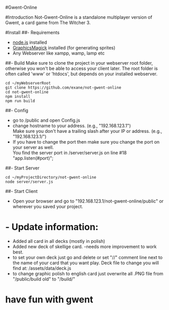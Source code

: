 #Gwent-Online

#Introduction
Not-Gwent-Online is a standalone multiplayer version of Gwent, a card game from The Witcher 3. 

#Install
##- Requirements
- [node.js](https://nodejs.org/) installed
- [GraphicsMagick](http://www.graphicsmagick.org) installed (for generating sprites)
- Any Webserver like xampp, wamp, lamp etc

##- Build
Make sure to clone the project in your webserver root folder, otherwise you won't be able to access your client later.
The root folder is often called 'www' or 'htdocs', but depends on your installed webserver.
```git
cd ~/myWebserverRoot
git clone https://github.com/exane/not-gwent-online
cd not-gwent-online
npm install
npm run build
```


##- Config
- go to /public and open Config.js
- change hostname to your address. (e.g., "192.168.123.1") <br>Make sure you don't have a trailing slash after your IP or address. (e.g., "192.168.123.1/")
- If you have to change the port then make sure you change the port on your server as well. <br>You find the server port in /server/server.js on line #18 "app.listen(#port)";

##- Start Server
```
cd ~/myProjectDirectory/not-gwent-online
node server/server.js
```

##- Start Client
- Open your browser and go to "192.168.123.1/not-gwent-online/public" or wherever you saved your project.

# - Update information:
- Added all card in all decks (mostly in polish)
- Added  new deck of skellige card. -needs more improvement to work best.
- to set your own deck just go and delete or set "//" comment line next to the name of your card that you want play. Deck file to change you will find at: /assets/data/deck.js
- to change graphic polish to english card just overwrite all .PNG file from "/public/build old"  to "/build/"

# have fun with gwent
